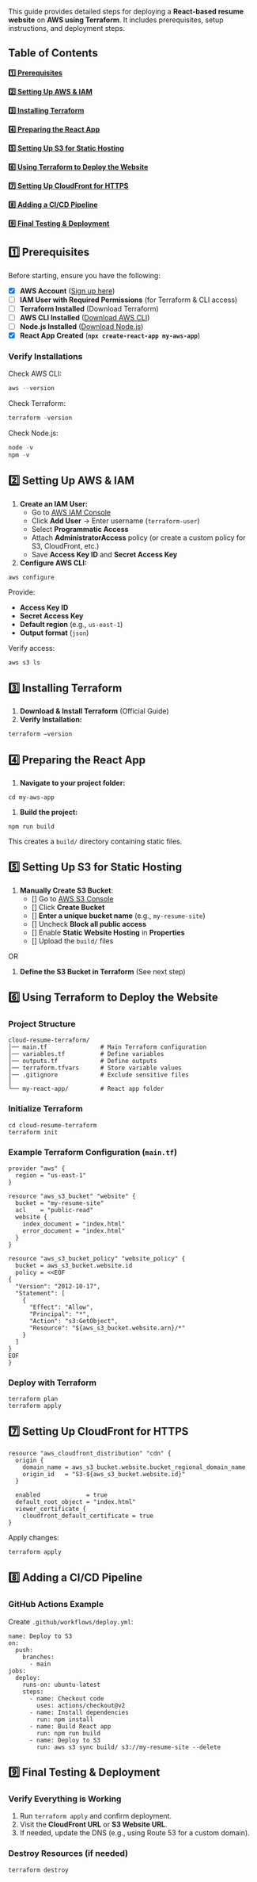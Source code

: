 This guide provides detailed steps for deploying a **React-based resume website** on **AWS using Terraform**. It includes prerequisites, setup instructions, and deployment steps.

## **Table of Contents**

[**1️⃣ Prerequisites**](#1️⃣-prerequisites)

[**2️⃣ Setting Up AWS & IAM**](#2️⃣setting-up-aws--iam)

[**3️⃣ Installing Terraform**](#3️⃣-installing-terraform)

[**4️⃣ Preparing the React App**](#4️⃣-preparing-the-react-app)

[**5️⃣ Setting Up S3 for Static Hosting**](#5️⃣-setting-up-s3-for-static-hosting)

[**6️⃣ Using Terraform to Deploy the Website**](#6️⃣-using-terraform-to-deploy-the-website)

[**7️⃣ Setting Up CloudFront for HTTPS**](#7️⃣-setting-up-cloudfront-for-https)

[**8️⃣ Adding a CI/CD Pipeline**](#8️⃣-adding-a-cicd-pipeline)

[**9️⃣ Final Testing & Deployment**](#9️⃣final-testing--deployment)

## **1️⃣ Prerequisites**

Before starting, ensure you have the following:

- [x]  **AWS Account** ([Sign up here](https://aws.amazon.com/))
- [ ]  **IAM User with Required Permissions** (for Terraform & CLI access)
- [ ]  **Terraform Installed** (Download Terraform)
- [ ]  **AWS CLI Installed** ([Download AWS CLI](https://aws.amazon.com/cli/))
- [ ]  **Node.js Installed** ([Download Node.js](https://nodejs.org/))
- [x]  **React App Created** (**`npx create-react-app my-aws-app`**)

### **Verify Installations**

Check AWS CLI:

```jsx
aws --version
```

Check Terraform:

```jsx
terraform -version
```

Check Node.js:

```jsx
node -v
npm -v
```


## **2️⃣ Setting Up AWS & IAM**

1. **Create an IAM User:**
    - Go to [AWS IAM Console](https://console.aws.amazon.com/iam/home#/users)
    - Click **Add User** → Enter username (`terraform-user`)
    - Select **Programmatic Access**
    - Attach **AdministratorAccess** policy (or create a custom policy for S3, CloudFront, etc.)
    - Save **Access Key ID** and **Secret Access Key**
2. **Configure AWS CLI:**

```
aws configure
```

Provide:

- **Access Key ID**
- **Secret Access Key**
- **Default region** (e.g., `us-east-1`)
- **Output format** (`json`)

Verify access:
```jsx
aws s3 ls
```


## **3️⃣ Installing Terraform**

1. **Download & Install Terraform** (Official Guide)
2. **Verify Installation:**

```jsx
terraform —version
```


## **4️⃣ Preparing the React App**

1. **Navigate to your project folder:**

```
cd my-aws-app
```

1. **Build the project:**

```
npm run build
```

This creates a `build/` directory containing static files.


## **5️⃣ Setting Up S3 for Static Hosting**

1. **Manually Create S3 Bucket**:
    - []  Go to [AWS S3 Console](https://s3.console.aws.amazon.com/s3/home)
    - []  Click **Create Bucket**
    - []  **Enter a unique bucket name** (e.g., `my-resume-site`)
    - []  Uncheck **Block all public access**
    - []  Enable **Static Website Hosting** in **Properties**
    - []  Upload the `build/` files

OR

1. **Define the S3 Bucket in Terraform** (See next step)


## **6️⃣ Using Terraform to Deploy the Website**

### **Project Structure**

```
cloud-resume-terraform/
│── main.tf               # Main Terraform configuration
│── variables.tf          # Define variables
│── outputs.tf            # Define outputs
│── terraform.tfvars      # Store variable values
│── .gitignore            # Exclude sensitive files
│
└── my-react-app/         # React app folder
```

### **Initialize Terraform**

```
cd cloud-resume-terraform
terraform init
```

### **Example Terraform Configuration (`main.tf`)**

```
provider "aws" {
  region = "us-east-1"
}

resource "aws_s3_bucket" "website" {
  bucket = "my-resume-site"
  acl    = "public-read"
  website {
    index_document = "index.html"
    error_document = "index.html"
  }
}

resource "aws_s3_bucket_policy" "website_policy" {
  bucket = aws_s3_bucket.website.id
  policy = <<EOF
{
  "Version": "2012-10-17",
  "Statement": [
    {
      "Effect": "Allow",
      "Principal": "*",
      "Action": "s3:GetObject",
      "Resource": "${aws_s3_bucket.website.arn}/*"
    }
  ]
}
EOF
}
```

### **Deploy with Terraform**

```
terraform plan
terraform apply
```

## **7️⃣ Setting Up CloudFront for HTTPS**

```
resource "aws_cloudfront_distribution" "cdn" {
  origin {
    domain_name = aws_s3_bucket.website.bucket_regional_domain_name
    origin_id   = "S3-${aws_s3_bucket.website.id}"
  }

  enabled             = true
  default_root_object = "index.html"
  viewer_certificate {
    cloudfront_default_certificate = true
}
```

Apply changes:

```jsx
terraform apply
```


## **8️⃣ Adding a CI/CD Pipeline**

### **GitHub Actions Example**

Create `.github/workflows/deploy.yml`:

```
name: Deploy to S3
on:
  push:
    branches:
      - main
jobs:
  deploy:
    runs-on: ubuntu-latest
    steps:
      - name: Checkout code
        uses: actions/checkout@v2
      - name: Install dependencies
        run: npm install
      - name: Build React app
        run: npm run build
      - name: Deploy to S3
        run: aws s3 sync build/ s3://my-resume-site --delete
```


## **9️⃣ Final Testing & Deployment**

### **Verify Everything is Working**

1. Run `terraform apply` and confirm deployment.
2. Visit the **CloudFront URL** or **S3 Website URL**.
3. If needed, update the DNS (e.g., using Route 53 for a custom domain).

### **Destroy Resources (if needed)**

```jsx
terraform destroy
```